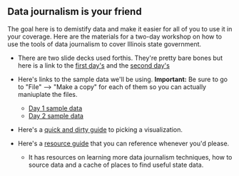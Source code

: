 ## Data journalism is your friend
The goal here is to demistify data and make it easier for all of you to use it in your coverage. Here are the materials for a two-day workshop on how to use the tools of data journalism to cover Illinois state government. 

+ There are two slide decks used forthis. They're pretty bare bones but here is a link to the [first day's](https://docs.google.com/presentation/d/1uAdTI1Kwdqg0X0qopOoL2wviORbVMW1y5r5MnkI7XgI/edit?usp=sharing) and the [second day's](https://docs.google.com/presentation/d/108Xs5fUYyMme8kKrt8qO1wxzO2H4mMhgEEJS3VCiUnY/edit?usp=sharing)

+ Here's links to the sample data we'll be using. **Important:** Be sure to go to "File" --> "Make a copy" for each of them so you can actually maniuplate the files. 
  + [Day 1 sample data](https://docs.google.com/spreadsheets/d/1vcJJBtRlHJgO-yNR4Luw4RimI4Xwq513EYOUNtWchEs/edit?usp=sharing)
  + [Day 2 sample data](https://docs.google.com/spreadsheets/d/15sp-czFHHQh3kJNlOKSSrPlDW-TAqOn6jRDPZyJL_P8/edit?usp=sharing)

+ Here's a [quick and dirty guide](Vizualizing_101.md) to picking a visualization.

+ Here's a [resource guide](Resources.md) that you can reference whenever you'd please. 
  + It has resources on learning more data journalism techniques, how to source data and a cache of places to find useful state data. 


